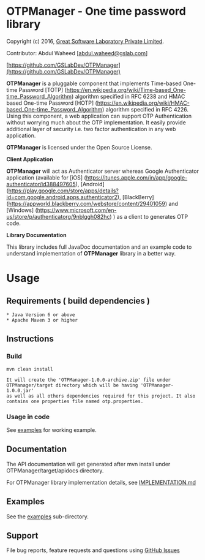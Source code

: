 OTPManager - One time password library
==============================================

Copyright (c) 2016, [Great Software Laboratory Private Limited](http://gslab.com/).

Contributor: Abdul Waheed [abdul.waheed@gslab.com]

[https://github.com/GSLabDev/OTPManager](https://github.com/GSLabDev/OTPManager)

**OTPManager** is a pluggable component that implements Time-based One-time Password [TOTP] (https://en.wikipedia.org/wiki/Time-based_One-time_Password_Algorithm) algorithm specified in RFC 6238 and HMAC based One-time Password [HOTP] (https://en.wikipedia.org/wiki/HMAC-based_One-time_Password_Algorithm) algorithm specified in RFC 4226. Using this component, a web application can support OTP Authentication without worrying much about the OTP implementation. It easily provide additional layer of security i.e. two factor authentication in any web application.

**OTPManager** is licensed under the Open Source License.

**Client Application**

**OTPManager** will act as Authenticator server whereas Google Authenticator application (available for [iOS] (https://itunes.apple.com/in/app/google-authenticator/id388497605), [Android]  (https://play.google.com/store/apps/details?id=com.google.android.apps.authenticator2), [BlackBerry] (https://appworld.blackberry.com/webstore/content/29401059) and [Windows] (https://www.microsoft.com/en-us/store/p/authenticatorg/9nblggh082hc) ) as a client to generates OTP code.

**Library Documentation**

This library includes full JavaDoc documentation and an example code to understand implementation of **OTPManager** library in a better way.

# Usage

## Requirements ( build dependencies )
	* Java Version 6 or above
	* Apache Maven 3 or higher
	
## Instructions

### Build
	
	mvn clean install
	
	It will create the 'OTPManager-1.0.0-archive.zip' file under OTPManager/target directory which will be having 'OTPManager-1.0.0.jar' 
	as well as all others dependencies required for this project. It also contains one properties file named otp.properties.
	
### Usage in code

See [examples](https://github.com/GSLabDev/OTPManager/tree/master/example) for working example.

## Documentation

The API documentation will get generated after mvn install under OTPManager/target/apidocs directory.

For OTPManager library implementation details, see
[IMPLEMENTATION.md](https://github.com/GSLabDev/libasynckafkaclient/blob/master/IMPLEMENTATION.md)


## Examples

See the [examples](https://github.com/GSLabDev/OTPManager/tree/master/example) sub-directory.


## Support

File bug reports, feature requests and questions using
[GitHub Issues](https://github.com/GSLabDev/OTPManager/issues)
	
	